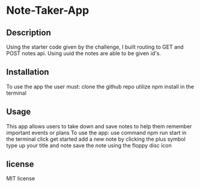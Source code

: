 # Note-Taker-App

## Description

Using the starter code given by the challenge, I built routing to GET and POST notes api.  Using uuid the notes are able to be given id's.

## Installation

To use the app the user must:
clone the github repo
utilize npm install in the terminal

## Usage

This app allows users to take down and save notes to help them remember important events or plans
To use the app:
  use command npm run start in the terminal
  click get started
  add a new note by clicking the plus symbol
  type up your title and note
  save the note using the floppy disc icon

## license

MIT license

